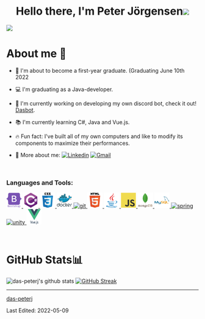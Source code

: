 <h1 align="center">Hello there, I'm Peter Jörgensen<img src="https://media4.giphy.com/media/UqGhQEXe4J4ghTTCEi/200w.gif?cid=82a1493b7h2k3bhhqif65rh9atxbtml4j9zd61q24rrowv1m&rid=200w.gif&ct=g" width="50px"/></h1>

![](https://komarev.com/ghpvc/?username=das-peterj&color=b21cc9&label=💻_Lovely_To_Meet_You!_You+are+visitor+No.)
<br>
<h1>About me 🙋</h1>

- 🎒 I'm about to become a first-year graduate. (Graduating June 10th 2022 
- 💻 I'm graduating as a Java-developer.
- 🤖 I'm currently working on developing my own discord bot, check it out! <a href="https://github.com/das-peterj/dasbot">Dasbot<a>.
- 📚 I'm currently learning C#, Java and Vue.js.
- 🔥 Fun fact: I've built all of my own computers and like to modify its components to maximize their performances.
  
- 🤙 More about me: 
[![Linkedin](https://img.shields.io/badge/LinkedIn-Peter%20J%C3%B6rgensen-%23b21cc9?style=flat&logo=Linkedin&logoColor=white)](https://www.linkedin.com/in/daspeterj/)
[![Gmail](https://img.shields.io/badge/-Contact_me_via_Gmail-c14438?style=flat&logo=Gmail&logoColor=white&color=BB001B)](mailto:peter@jorgensen.tech)

<br>
  
<h3 align="left">Languages and Tools:</h3>
<p align="left"> <a href="https://getbootstrap.com" target="_blank" rel="noreferrer"> <img src="https://raw.githubusercontent.com/devicons/devicon/master/icons/bootstrap/bootstrap-plain-wordmark.svg" alt="bootstrap" width="40" height="40"/> </a> <a href="https://www.w3schools.com/cs/" target="_blank" rel="noreferrer"> <img src="https://raw.githubusercontent.com/devicons/devicon/master/icons/csharp/csharp-original.svg" alt="csharp" width="40" height="40"/> </a> <a href="https://www.w3schools.com/css/" target="_blank" rel="noreferrer"> <img src="https://raw.githubusercontent.com/devicons/devicon/master/icons/css3/css3-original-wordmark.svg" alt="css3" width="40" height="40"/> </a> <a href="https://www.docker.com/" target="_blank" rel="noreferrer"> <img src="https://raw.githubusercontent.com/devicons/devicon/master/icons/docker/docker-original-wordmark.svg" alt="docker" width="40" height="40"/> </a> <a href="https://git-scm.com/" target="_blank" rel="noreferrer"> <img src="https://www.vectorlogo.zone/logos/git-scm/git-scm-icon.svg" alt="git" width="40" height="40"/> </a> <a href="https://www.w3.org/html/" target="_blank" rel="noreferrer"> <img src="https://raw.githubusercontent.com/devicons/devicon/master/icons/html5/html5-original-wordmark.svg" alt="html5" width="40" height="40"/> </a> <a href="https://www.java.com" target="_blank" rel="noreferrer"> <img src="https://raw.githubusercontent.com/devicons/devicon/master/icons/java/java-original.svg" alt="java" width="40" height="40"/> </a> <a href="https://developer.mozilla.org/en-US/docs/Web/JavaScript" target="_blank" rel="noreferrer"> <img src="https://raw.githubusercontent.com/devicons/devicon/master/icons/javascript/javascript-original.svg" alt="javascript" width="40" height="40"/> </a> <a href="https://www.mongodb.com/" target="_blank" rel="noreferrer"> <img src="https://raw.githubusercontent.com/devicons/devicon/master/icons/mongodb/mongodb-original-wordmark.svg" alt="mongodb" width="40" height="40"/> </a> <a href="https://www.mysql.com/" target="_blank" rel="noreferrer"> <img src="https://raw.githubusercontent.com/devicons/devicon/master/icons/mysql/mysql-original-wordmark.svg" alt="mysql" width="40" height="40"/> </a> <a href="https://spring.io/" target="_blank" rel="noreferrer"> <img src="https://www.vectorlogo.zone/logos/springio/springio-icon.svg" alt="spring" width="40" height="40"/> </a> <a href="https://unity.com/" target="_blank" rel="noreferrer"> <img src="https://www.vectorlogo.zone/logos/unity3d/unity3d-icon.svg" alt="unity" width="40" height="40"/> </a> <a href="https://vuejs.org/" target="_blank" rel="noreferrer"> <img src="https://raw.githubusercontent.com/devicons/devicon/master/icons/vuejs/vuejs-original-wordmark.svg" alt="vuejs" width="40" height="40"/> </a> </p>
  
<br>
  
<h1>GitHub Stats📊</h1>
 
![das-peterj's github stats](https://github-readme-stats.vercel.app/api?username=das-peterj&show_icons=true&theme=dracula) 
[![GitHub Streak](https://github-readme-streak-stats.herokuapp.com/?user=das-peterj&theme=dracula)](https://git.io/streak-stats)  

<hr>
  
[das-peterj](https://github.com/das-peterj)

Last Edited: 2022-05-09
